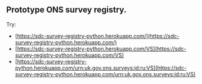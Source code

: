 ## Prototype ONS survey registry.


Try:
 * [https://sdc-survey-registry-python.herokuapp.com/](https://sdc-survey-registry-python.herokuapp.com/)
 * [https://sdc-survey-registry-python.herokuapp.com/VS](https://sdc-survey-registry-python.herokuapp.com/VS)
 * [https://sdc-survey-registry-python.herokuapp.com/urn:uk.gov.ons.surveys:id:ru:VS](https://sdc-survey-registry-python.herokuapp.com/urn:uk.gov.ons.surveys:id:ru:VS)

